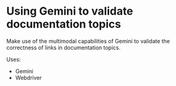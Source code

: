 # Using Gemini to validate documentation topics

Make use of the multimodal capabilities of Gemini to validate the correctness of links in documentation topics. 

Uses:
* Gemini
* Webdriver